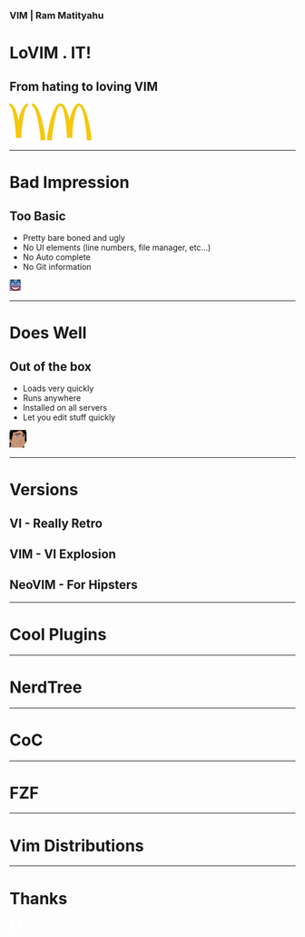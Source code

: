 <!-- effect=fireworks -->
### VIM | Ram Matityahu
# LoVIM . IT!
## From hating to loving VIM
![RC](vim/mcvim.png)

---
<!-- fg=red bg=black -->
# Bad Impression
## Too Basic
* Pretty bare boned and ugly
* No UI elements (line numbers, file manager, etc...)
* No Auto complete
* No Git information

![RC](vim/bad.png)

---

<!-- effect=stars -->
# Does Well
## Out of the box
* Loads very quickly
* Runs anywhere
* Installed on all servers
* Let you edit stuff quickly

![RC](vim/well.png)

---
<!-- fg=blue bg=black -->
# Versions
## VI - Really Retro
## VIM - VI Explosion
## NeoVIM - For Hipsters

---
<!-- fg=blue bg=black -->
# Cool Plugins
---
<!-- fg=blue bg=black -->
# NerdTree
---
<!-- fg=blue bg=black -->
# CoC
---
<!-- fg=blue bg=black -->
# FZF
---
<!-- fg=blue bg=black -->
# Vim Distributions

---
<!-- effect=explosions -->
# Thanks
![RC](vim/vcita_logo.png)


